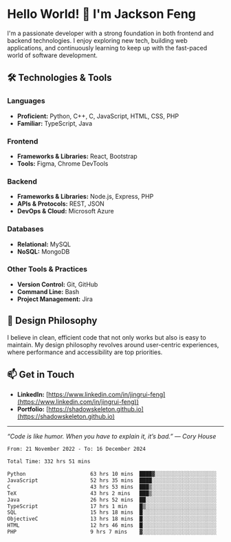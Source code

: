 # Hello World! 👋 I'm Jackson Feng

I'm a passionate developer with a strong foundation in both frontend and backend technologies. I enjoy exploring new tech, building web applications, and continuously learning to keep up with the fast-paced world of software development.

## 🛠 Technologies & Tools

### Languages
- **Proficient:** Python, C++, C, JavaScript, HTML, CSS, PHP
- **Familiar:** TypeScript, Java

### Frontend
- **Frameworks & Libraries:** React, Bootstrap
- **Tools:** Figma, Chrome DevTools

### Backend
- **Frameworks & Libraries:** Node.js, Express, PHP
- **APIs & Protocols:** REST, JSON
- **DevOps & Cloud:** Microsoft Azure

### Databases
- **Relational:** MySQL
- **NoSQL:** MongoDB

### Other Tools & Practices
- **Version Control:** Git, GitHub
- **Command Line:** Bash
- **Project Management:** Jira


## 🎨 Design Philosophy

I believe in clean, efficient code that not only works but also is easy to maintain. My design philosophy revolves around user-centric experiences, where performance and accessibility are top priorities.

## 📫 Get in Touch

- **LinkedIn:** [https://www.linkedin.com/in/jingrui-feng](https://www.linkedin.com/in/jingrui-feng))
- **Portfolio:** [https://shadowskeleton.github.io](https://shadowskeleton.github.io)

---

*“Code is like humor. When you have to explain it, it’s bad.” — Cory House*



<!--START_SECTION:waka-->

```txt
From: 21 November 2022 - To: 16 December 2024

Total Time: 332 hrs 51 mins

Python                     63 hrs 10 mins  ████▓░░░░░░░░░░░░░░░░░░░░   18.98 %
JavaScript                 52 hrs 35 mins  ████░░░░░░░░░░░░░░░░░░░░░   15.80 %
C                          43 hrs 53 mins  ███▒░░░░░░░░░░░░░░░░░░░░░   13.19 %
TeX                        43 hrs 2 mins   ███▒░░░░░░░░░░░░░░░░░░░░░   12.93 %
Java                       26 hrs 52 mins  ██░░░░░░░░░░░░░░░░░░░░░░░   08.08 %
TypeScript                 17 hrs 1 min    █▒░░░░░░░░░░░░░░░░░░░░░░░   05.11 %
SQL                        15 hrs 18 mins  █░░░░░░░░░░░░░░░░░░░░░░░░   04.60 %
ObjectiveC                 13 hrs 18 mins  █░░░░░░░░░░░░░░░░░░░░░░░░   04.00 %
HTML                       12 hrs 46 mins  █░░░░░░░░░░░░░░░░░░░░░░░░   03.84 %
PHP                        9 hrs 7 mins    ▓░░░░░░░░░░░░░░░░░░░░░░░░   02.74 %
```

<!--END_SECTION:waka-->

